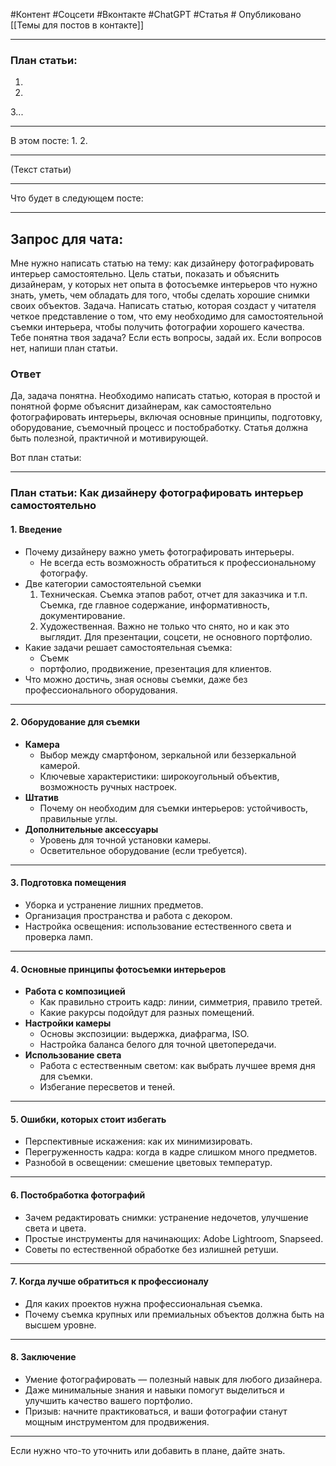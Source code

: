 #Контент #Соцсети #Вконтакте #ChatGPT #Статья # Опубликовано
[[Темы для постов в контакте]]
_____________
### План статьи:
1.
2.
3...
______

В этом посте:
1.
2.

__________
(Текст статьи)






______
Что будет в следующем посте:


__________
## Запрос для чата:

Мне нужно написать статью на тему: как дизайнеру фотографировать интерьер самостоятельно.
Цель статьи, показать и объяснить дизайнерам, у которых нет опыта в фотосъемке интерьеров что нужно знать, уметь, чем обладать для того, чтобы сделать хорошие снимки своих объектов.
Задача. Написать статью, которая создаст у читателя четкое представление о том, что ему необходимо для самостоятельной съемки интерьера, чтобы получить фотографии хорошего качества.
Тебе понятна твоя задача?
Если есть вопросы, задай их.
Если вопросов нет, напиши план статьи.


### Ответ
Да, задача понятна. Необходимо написать статью, которая в простой и понятной форме объяснит дизайнерам, как самостоятельно фотографировать интерьеры, включая основные принципы, подготовку, оборудование, съемочный процесс и постобработку. Статья должна быть полезной, практичной и мотивирующей.

Вот план статьи:

---

### **План статьи: Как дизайнеру фотографировать интерьер самостоятельно**

#### **1. Введение**

- Почему дизайнеру важно уметь фотографировать интерьеры.
	- Не всегда есть возможность обратиться к профессиональному фотографу.
- Две категории самостоятельной съемки
	1. Техническая. Съемка этапов работ, отчет для заказчика и т.п. Съемка, где главное содержание, информативность, документирование. 
	2. Художественная. Важно не только что снято, но и как это выглядит. Для презентации, соцсети, не основного портфолио.
- Какие задачи решает самостоятельная съемка: 
	- Съемк
	- портфолио, продвижение, презентация для клиентов.
- Что можно достичь, зная основы съемки, даже без профессионального оборудования.

---

#### **2. Оборудование для съемки**

- **Камера**
    - Выбор между смартфоном, зеркальной или беззеркальной камерой.
    - Ключевые характеристики: широкоугольный объектив, возможность ручных настроек.
- **Штатив**
    - Почему он необходим для съемки интерьеров: устойчивость, правильные углы.
- **Дополнительные аксессуары**
    - Уровень для точной установки камеры.
    - Осветительное оборудование (если требуется).

---

#### **3. Подготовка помещения**

- Уборка и устранение лишних предметов.
- Организация пространства и работа с декором.
- Настройка освещения: использование естественного света и проверка ламп.

---

#### **4. Основные принципы фотосъемки интерьеров**

- **Работа с композицией**
    - Как правильно строить кадр: линии, симметрия, правило третей.
    - Какие ракурсы подойдут для разных помещений.
- **Настройки камеры**
    - Основы экспозиции: выдержка, диафрагма, ISO.
    - Настройка баланса белого для точной цветопередачи.
- **Использование света**
    - Работа с естественным светом: как выбрать лучшее время дня для съемки.
    - Избегание пересветов и теней.

---

#### **5. Ошибки, которых стоит избегать**

- Перспективные искажения: как их минимизировать.
- Перегруженность кадра: когда в кадре слишком много предметов.
- Разнобой в освещении: смешение цветовых температур.

---

#### **6. Постобработка фотографий**

- Зачем редактировать снимки: устранение недочетов, улучшение света и цвета.
- Простые инструменты для начинающих: Adobe Lightroom, Snapseed.
- Советы по естественной обработке без излишней ретуши.

---

#### **7. Когда лучше обратиться к профессионалу**

- Для каких проектов нужна профессиональная съемка.
- Почему съемка крупных или премиальных объектов должна быть на высшем уровне.

---

#### **8. Заключение**

- Умение фотографировать — полезный навык для любого дизайнера.
- Даже минимальные знания и навыки помогут выделиться и улучшить качество вашего портфолио.
- Призыв: начните практиковаться, и ваши фотографии станут мощным инструментом для продвижения.

---

Если нужно что-то уточнить или добавить в плане, дайте знать.
